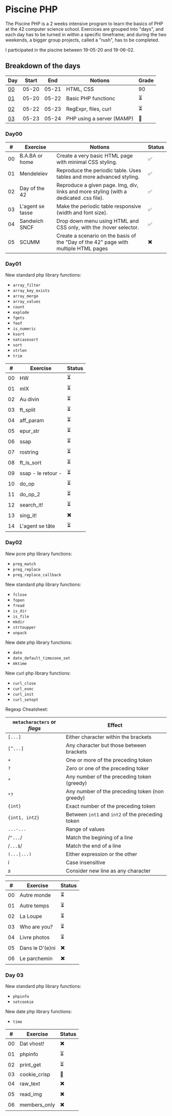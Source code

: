 # Piscine PHP

The Piscine PHP is a 2 weeks intensive program to learn the basics of PHP at the 42 computer science school. Exercices are grouped into "days", and each day has to be turned in within a specific timeframe; and during the two weekends, a bigger group projects, called a "rush", has to be completed.

I participated in the piscine between 19-05-20 and 19-06-02.

## Breakdown of the days

| Day | Start | End | Notions | Grade |
|-----|-------|-----|---------|-------|
| [00](#Day00) | 05-20 | 05-21 | HTML, CSS | 90 |
| [01](#Day01) | 05-20 | 05-22 | Basic PHP functionc | ⏳ |
| [02](#Day02) | 05-22 | 05-23 | RegExpr, files, curl | ⏳ |
| [03](#Day03) | 05-23 | 05-24 | PHP using a server (MAMP) | 🚧 |

### Day00

| # | Exercise | Notions | Status |
|---|----------|---------|--------|
| 00 | B.A.BA or home | Create a very basic HTML page with minimal CSS styling. | ✅ |
| 01 | Mendeleïev | Reproduce the periodic table. Uses tables and more advanced styling. | ✅ |
| 02 | Day of the 42 | Reproduce a given page. Img, div, links and more styling (with a dedicated .css file). | ✅ |
| 03 | L'agent se tasse | Make the periodic table responsive (width and font size). | ✅ |
| 04 | Sandwich SNCF | Drop down menu using HTML and CSS only, with the :hover selector. | ✅ |
| 05 | SCUMM | Create a scenario on the basis of the "Day of the 42" page with multiple HTML pages | ✖️ |

### Day01

New standard php library functions:
* `array_filter`
* `array_key_exists`
* `array_merge`
* `array_values`
* `count`
* `explode`
* `fgets`
* `feof`
* `is_numeric`
* `ksort`
* `natcasesort`
* `sort`
* `strlen`
* `trim`

| # | Exercise | Status |
|---|----------|--------|
| 00 | HW | ⏳ |
| 01 | mlX | ⏳ |
| 02 | Au divin | ⏳ |
| 03 | ft_split | ⏳ |
| 04 | aff_param | ⏳ |
| 05 | epur_str | ⏳ |
| 06 | ssap | ⏳ |
| 07 | rostring | ⏳ |
| 08 | ft_is_sort | ⏳ |
| 09 | ssap - le retour - | ⏳ |
| 10 | do_op | ⏳ |
| 11 | do_op_2 | ⏳ |
| 12 | search_it! | ⏳ |
| 13 | sing_it! | ✖️ |
| 14 | L'agent se tâte | ⏳ |

### Day02

New pcre php library functions:
* `preg_match`
* `preg_replace`
* `preg_replace_callback`

New standard php library functions:
* `fclose`
* `fopen`
* `fread`
* `is_dir`
* `is_file`
* `mkdir`
* `strtoupper`
* `unpack`

New date php library functions:
* `date`
* `date_default_timezone_set`
* `mktime`

New curl php library functions:
* `curl_close`
* `curl_exec`
* `curl_init`
* `curl_setopt`

Regexp Cheatsheet:

| `metacharacters` or *flags* | Effect |
|---|---|
| `[...]` | Either character within the brackets |
| `[^...]` | Any character but those between brackets |
| `+` | One or more of the preceding token |
| `?` | Zero or one of the preceding toker |
| `*` | Any number of the preceding token (greedy) |
| `*?` | Any number of the preceding token (non greedy) |
| `{int}` | Exact number of the preceding token |
| `{int1, int2}` | Between `int1` and `int2` of the preceding token |  
| `...-...` | Range of values |
| /`^...`/ | Match the begining of a line |
| /`...$`/ | Match the end of a line |
| `(...\|...)` | Either expression or the other |
| *i* | Case insensitive |
| *s* | Consider new line as any character |

| # | Exercise | Status |
|---|----------|--------|
| 00 | Autre monde | ⏳ |
| 01 | Autre temps | ⏳ |
| 02 | La Loupe | ⏳ |
| 03 | Who are you? | ⏳ |
| 04 | Livre photos | ⏳ |
| 05 | Dans le D'(e)ni | ✖️ |
| 06 | Le parchemin | ✖️ |

### Day 03

New standard php library functions:
* `phpinfo`
* `setcookie`

New date php library functions:
* `time`


| # | Exercise | Status |
|---|----------|--------|
| 00 | Dat vhost! | ✖️ |
| 01 | phpinfo | ⏳ |
| 02 | print_get | ⏳ |
| 03 | cookie_crisp | 🚧 |
| 04 | raw_text | ✖️ |
| 05 | read_img | ✖️ |
| 06 | members_only | ✖️ |
